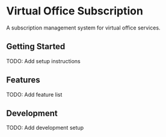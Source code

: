# Virtual Office Subscription

A subscription management system for virtual office services.

## Getting Started

TODO: Add setup instructions

## Features

TODO: Add feature list

## Development

TODO: Add development setup